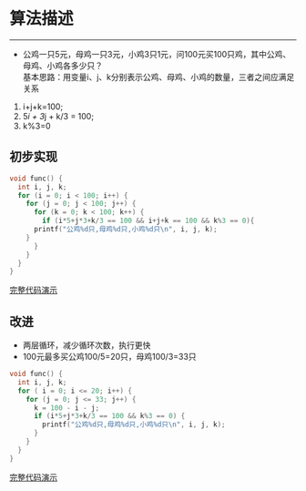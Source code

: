 # 算法描述

----

+ 公鸡一只5元，母鸡一只3元，小鸡3只1元，问100元买100只鸡，其中公鸡、母鸡、小鸡各多少只？
<br>基本思路：用变量i、j、k分别表示公鸡、母鸡、小鸡的数量，三者之间应满足关系
1. i+j+k=100;
2. 5*i + 3*j + k/3 = 100;
3. k%3=0

## 初步实现

```C
void func() {
  int i, j, k;
  for (i = 0; i < 100; i++) {
    for (j = 0; j < 100; j++) {
      for (k = 0; k < 100; k++) {
        if (i*5+j*3+k/3 == 100 && i+j+k == 100 && k%3 == 0){
	  printf("公鸡%d只,母鸡%d只,小鸡%d只\n", i, j, k);
	}
      }
    }
  }
}
```

[完整代码演示](../codes/百钱买百鸡.cpp)

## 改进
+ 两层循环，减少循环次数，执行更快
+ 100元最多买公鸡100/5=20只，母鸡100/3=33只

```C
void func() {
  int i, j, k;
  for ( i = 0; i <= 20; i++) {
    for (j = 0; j <= 33; j++) {
      k = 100 - i - j;
      if (i*5+j*3+k/3 == 100 && k%3 == 0) {
        printf("公鸡%d只,母鸡%d只,小鸡%d只\n", i, j, k);
      }
    }
  }
}
```

[完整代码演示](../codes/百钱买百鸡.cpp)
